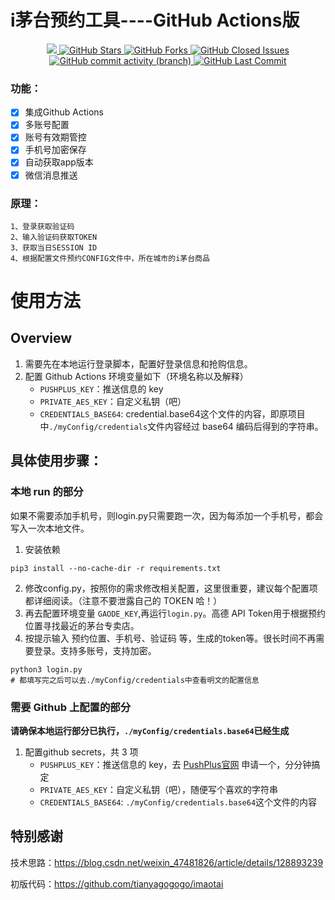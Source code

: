 
# i茅台预约工具----GitHub Actions版

<p align="center">
  <a href="https://hits.seeyoufarm.com">
     <img src="https://hits.seeyoufarm.com/api/count/incr/badge.svg?url=https%3A%2F%2Fgithub.com%2F397179459%2FiMaoTai-reserve&count_bg=%2379C83D&title_bg=%23555555&icon=&icon_color=%23E7E7E7&title=hits&edge_flat=false"/>
  </a>
  <a href="https://github.com/397179459/iMaoTai-reserve">
    <img src="https://img.shields.io/github/stars/397179459/iMaoTai-reserve" alt="GitHub Stars">
  </a>
  <a href="https://github.com/397179459/iMaoTai-reserve">
    <img src="https://img.shields.io/github/forks/397179459/iMaoTai-reserve" alt="GitHub Forks">
  </a>
  <a href="https://github.com/397179459/iMaoTai-reserve/issues">
    <img src="https://img.shields.io/github/issues-closed-raw/397179459/iMaoTai-reserve" alt="GitHub Closed Issues">
  </a>
  <a href="https://github.com/397179459/iMaoTai-reserve">
    <img alt="GitHub commit activity (branch)" src="https://img.shields.io/github/commit-activity/y/397179459/iMaoTai-reserve">
  </a>
  <a href="https://github.com/397179459/iMaoTai-reserve">
    <img src="https://img.shields.io/github/last-commit/397179459/iMaoTai-reserve" alt="GitHub Last Commit">
  </a>
</p>


### 功能：
- [x] 集成Github Actions
- [x] 多账号配置
- [x] 账号有效期管控
- [x] 手机号加密保存
- [x] 自动获取app版本
- [x] 微信消息推送

### 原理：
```shell
1、登录获取验证码
2、输入验证码获取TOKEN
3、获取当日SESSION ID
4、根据配置文件预约CONFIG文件中，所在城市的i茅台商品
```

# 使用方法
## Overview
1. 需要先在本地运行登录脚本，配置好登录信息和抢购信息。
2. 配置 Github Actions 环境变量如下（环境名称以及解释）
   - `PUSHPLUS_KEY`：推送信息的 key
   - `PRIVATE_AES_KEY`：自定义私钥（吧）
   - `CREDENTIALS_BASE64`: credential.base64这个文件的内容，即原项目中`./myConfig/credentials`文件内容经过 base64 编码后得到的字符串。

## 具体使用步骤：
### 本地 run 的部分
如果不需要添加手机号，则login.py只需要跑一次，因为每添加一个手机号，都会写入一次本地文件。
1. 安装依赖
```shell
pip3 install --no-cache-dir -r requirements.txt
```
2. 修改config.py，按照你的需求修改相关配置，这里很重要，建议每个配置项都详细阅读。（注意不要泄露自己的 TOKEN 哈！）
3. 再去配置环境变量 `GAODE_KEY`,再运行`login.py`。高德 API Token用于根据预约位置寻找最近的茅台专卖店。
4. 按提示输入 预约位置、手机号、验证码 等，生成的token等。很长时间不再需要登录。支持多账号，支持加密。
```shell
python3 login.py
# 都填写完之后可以去./myConfig/credentials中查看明文的配置信息
```

### 需要 Github 上配置的部分
**请确保本地运行部分已执行，`./myConfig/credentials.base64`已经生成**

1. 配置github secrets，共 3 项
   - `PUSHPLUS_KEY`：推送信息的 key，去 [PushPlus官网](https://www.pushplus.plus/) 申请一个，分分钟搞定
   - `PRIVATE_AES_KEY`：自定义私钥（吧），随便写个喜欢的字符串
   - `CREDENTIALS_BASE64`: `./myConfig/credentials.base64`这个文件的内容


## 特别感谢
技术思路：https://blog.csdn.net/weixin_47481826/article/details/128893239

初版代码：https://github.com/tianyagogogo/imaotai




